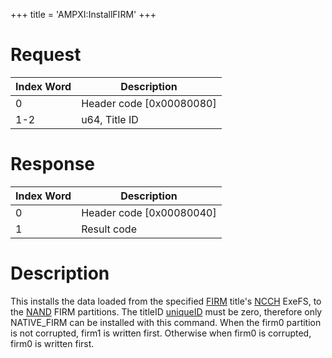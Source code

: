 +++
title = 'AMPXI:InstallFIRM'
+++

# Request

| Index Word | Description                |
|------------|----------------------------|
| 0          | Header code \[0x00080080\] |
| 1-2        | u64, Title ID              |

# Response

| Index Word | Description                |
|------------|----------------------------|
| 0          | Header code \[0x00080040\] |
| 1          | Result code                |

# Description

This installs the data loaded from the specified [FIRM](FIRM "wikilink")
title's [NCCH](NCCH "wikilink") ExeFS, to the
[NAND](Flash_Filesystem "wikilink") FIRM partitions. The titleID
[uniqueID](Title_list "wikilink") must be zero, therefore only
NATIVE_FIRM can be installed with this command. When the firm0 partition
is not corrupted, firm1 is written first. Otherwise when firm0 is
corrupted, firm0 is written first.
